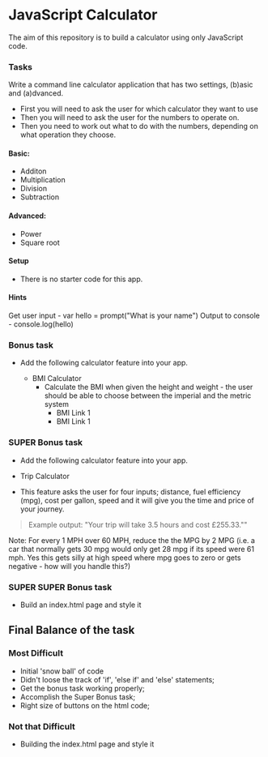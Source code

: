 # JavaScript Calculator

The aim of this repository is to build a calculator using only JavaScript code.

### Tasks
 Write a command line calculator application that has two settings, (b)asic and (a)dvanced.
- First you will need to ask the user for which calculator they want to use
- Then you will need to ask the user for the numbers to operate on.
- Then you need to work out what to do with the numbers, depending on what operation they choose.

#### Basic:
- Additon
- Multiplication
- Division
- Subtraction

#### Advanced:
- Power
- Square root

#### Setup
- There is no starter code for this app.

#### Hints
Get user input - var hello = prompt("What is your name")
Output to console - console.log(hello)

### Bonus task
- Add the following calculator feature into your app.

  * BMI Calculator
    * Calculate the BMI when given the height and weight - the user should be able to choose between the imperial and the metric system
      - BMI Link 1
      - BMI Link 1

### __SUPER__ Bonus task
- Add the following calculator feature into your app.

* Trip Calculator

 - This feature asks the user for four inputs; distance, fuel efficiency (mpg), cost per gallon, speed and it will give you the time and price of your journey.

>Example output: "Your trip will take 3.5 hours and cost £255.33.""

Note: For every 1 MPH over 60 MPH, reduce the the MPG by 2 MPG (i.e. a car that normally gets 30 mpg would only get 28 mpg if its speed were 61 mph. Yes this gets silly at high speed where mpg goes to zero or gets negative - how will you handle this?)

### __SUPER SUPER__ Bonus task
- Build an index.html page and style it

## Final Balance of the task
### Most Difficult
- Initial 'snow ball' of code
- Didn't loose the track of 'if', 'else if' and 'else' statements;
- Get the bonus task working properly;
- Accomplish the Super Bonus task;
- Right size of buttons on the html code;

### Not that Difficult
- Building the index.html page and style it
